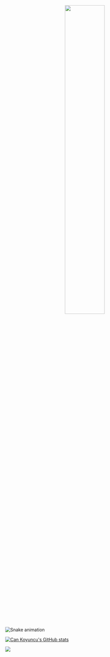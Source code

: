 <div align="center">
<img src="https://rishavanand.github.io/static/images/greetings.gif" align="center" style="width: 50%" />
</div>  

![Snake animation](https://github.com/thepiyushmalhotra/thepiyushmalhotra/blob/output/github-contribution-grid-snake.svg)

[![Can Koyuncu's GitHub stats](https://github-readme-stats.vercel.app/api?username=cankoyuncu)](https://github.com/cankoyuncu/github-readme-stats)

![](https://komarev.com/ghpvc/?username=cankoyuncu&style=for-the-badge)

<!--
**cankoyuncu/cankoyuncu** is a ✨ _special_ ✨ repository because its `README.md` (this file) appears on your GitHub profile.

Here are some ideas to get you started:

- 🔭 I’m currently working on ...
- 🌱 I’m currently learning ...
- 👯 I’m looking to collaborate on ...
- 🤔 I’m looking for help with ...
- 💬 Ask me about ...
- 📫 How to reach me: ...
- 😄 Pronouns: ...
- ⚡ Fun fact: ...
-->
